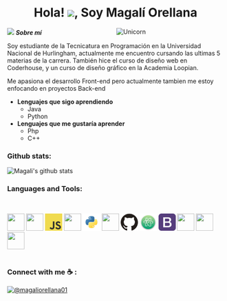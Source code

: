 <h1 align="center">Hola! <img src="https://media3.giphy.com/media/v1.Y2lkPTc5MGI3NjExMmkwd3h1ampnOGF5d2NlOXE2dWc0OWllbmxoNno3dzl4MmlnY3MwMSZlcD12MV9pbnRlcm5hbF9naWZfYnlfaWQmY3Q9cw/w1OBpBd7kJqHrJnJ13/giphy.gif" width="35">, Soy Magalí Orellana</h1>

<img align="right" paddingleft= 30px width=250px alt="Unicorn" src="https://media2.giphy.com/media/v1.Y2lkPTc5MGI3NjExbmFkc2N6b2N0N2czZjc5NGhzNTNoaGdheXo4cXVhdGhhNHJieXRmaSZlcD12MV9pbnRlcm5hbF9naWZfYnlfaWQmY3Q9Zw/KGhpQ5NMoWKQurlHwI/giphy.gif" />

<img src="https://media2.giphy.com/media/v1.Y2lkPTc5MGI3NjExbnc5YnVoa2ZzOWN5dG0zMWk5ZHJyMGRjN3o3MW94cWV2NngzdG41bSZlcD12MV9pbnRlcm5hbF9naWZfYnlfaWQmY3Q9cw/NTvDjxtlP21mVBirI1/giphy.gif" width="40px">&nbsp;***Sobre mí***

Soy estudiante de la Tecnicatura en Programación en la Universidad Nacional de Hurlingham, actualmente me encuentro cursando las ultimas 5 materias de la carrera.
También hice el curso de diseño web en Coderhouse, y un curso de diseño gráfico en la Academia Loopian.

Me apasiona el desarrollo Front-end pero actualmente tambien me estoy enfocando en proyectos Back-end
* **Lenguajes que sigo aprendiendo**
  - Java
  - Python
* **Lenguajes que me gustaría aprender**
  - Php
  - C++

<h3>Github stats:</h3> 

![Magali's github stats](https://github-readme-stats.vercel.app/api?username=magaliorellana01&show_icons=true&theme=tokyonight) 

<h3 align="left">Languages and Tools:</h3>
<br>

<code><img height="40" width="40" src="https://upload.wikimedia.org/wikipedia/commons/6/61/HTML5_logo_and_wordmark.svg"></code>
<code><img height="40" width="40" src="https://cdn.iconscout.com/icon/free/png-256/css-131-722685.png"></code>
<code><img height="40" width="40" src="https://raw.githubusercontent.com/github/explore/80688e429a7d4ef2fca1e82350fe8e3517d3494d/topics/javascript/javascript.png"></code>
<code><img height="40" width="40" src="https://images.vexels.com/media/users/3/166401/isolated/preview/b82aa7ac3f736dd78570dd3fa3fa9e24-java-programming-language-icon-by-vexels.png"></code>
<code><img height="40" width="40" src="https://raw.githubusercontent.com/github/explore/80688e429a7d4ef2fca1e82350fe8e3517d3494d/topics/python/python.png"></code>
<code><img height="40" width="40" src="https://upload.wikimedia.org/wikipedia/commons/thumb/3/3f/Git_icon.svg/1024px-Git_icon.svg.png"></code>
<code><img height="40" width="40" src="https://raw.githubusercontent.com/github/explore/80688e429a7d4ef2fca1e82350fe8e3517d3494d/topics/github-api/github-api.png"></code>
<code><img height="40" width="40" src="https://raw.githubusercontent.com/github/explore/80688e429a7d4ef2fca1e82350fe8e3517d3494d/topics/atom/atom.png"></code>
<code><img height="40" width="40" src="https://raw.githubusercontent.com/github/explore/80688e429a7d4ef2fca1e82350fe8e3517d3494d/topics/bootstrap/bootstrap.png"></code>
<code><img height="40" width="40" src="https://cdn.freebiesupply.com/logos/large/2x/mysql-5-logo-png-transparent.png"></code>
<code><img height="40" width="40" src="https://upload.wikimedia.org/wikipedia/commons/thumb/f/fb/Adobe_Illustrator_CC_icon.svg/800px-Adobe_Illustrator_CC_icon.svg.png"></code>
<code><img height="40" width="40" src="https://upload.wikimedia.org/wikipedia/commons/3/33/Figma-logo.svg"></code>
<br/>
<br>

<h3>Connect with me ☕ :</h3>


[![@magaliorellana01](https://img.icons8.com/fluency/48/000000/linkedin.png "@magaliorellana01")](https://www.linkedin.com/in/magali-orellana-858543217/) 

<br>
